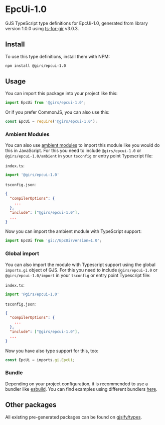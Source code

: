
# EpcUi-1.0

GJS TypeScript type definitions for EpcUi-1.0, generated from library version 1.0.0 using [ts-for-gir](https://github.com/gjsify/ts-for-gir) v3.0.3.


## Install

To use this type definitions, install them with NPM:
```bash
npm install @girs/epcui-1.0
```

## Usage

You can import this package into your project like this:
```ts
import EpcUi from '@girs/epcui-1.0';
```

Or if you prefer CommonJS, you can also use this:
```ts
const EpcUi = require('@girs/epcui-1.0');
```

### Ambient Modules

You can also use [ambient modules](https://github.com/gjsify/ts-for-gir/tree/main/packages/cli#ambient-modules) to import this module like you would do this in JavaScript.
For this you need to include `@girs/epcui-1.0` or `@girs/epcui-1.0/ambient` in your `tsconfig` or entry point Typescript file:

`index.ts`:
```ts
import '@girs/epcui-1.0'
```

`tsconfig.json`:
```json
{
  "compilerOptions": {
    ...
  },
  "include": ["@girs/epcui-1.0"],
  ...
}
```

Now you can import the ambient module with TypeScript support: 

```ts
import EpcUi from 'gi://EpcUi?version=1.0';
```

### Global import

You can also import the module with Typescript support using the global `imports.gi` object of GJS.
For this you need to include `@girs/epcui-1.0` or `@girs/epcui-1.0/import` in your `tsconfig` or entry point Typescript file:

`index.ts`:
```ts
import '@girs/epcui-1.0'
```

`tsconfig.json`:
```json
{
  "compilerOptions": {
    ...
  },
  "include": ["@girs/epcui-1.0"],
  ...
}
```

Now you have also type support for this, too:

```ts
const EpcUi = imports.gi.EpcUi;
```

### Bundle

Depending on your project configuration, it is recommended to use a bundler like [esbuild](https://esbuild.github.io/). You can find examples using different bundlers [here](https://github.com/gjsify/ts-for-gir/tree/main/examples).

## Other packages

All existing pre-generated packages can be found on [gjsify/types](https://github.com/gjsify/types).

